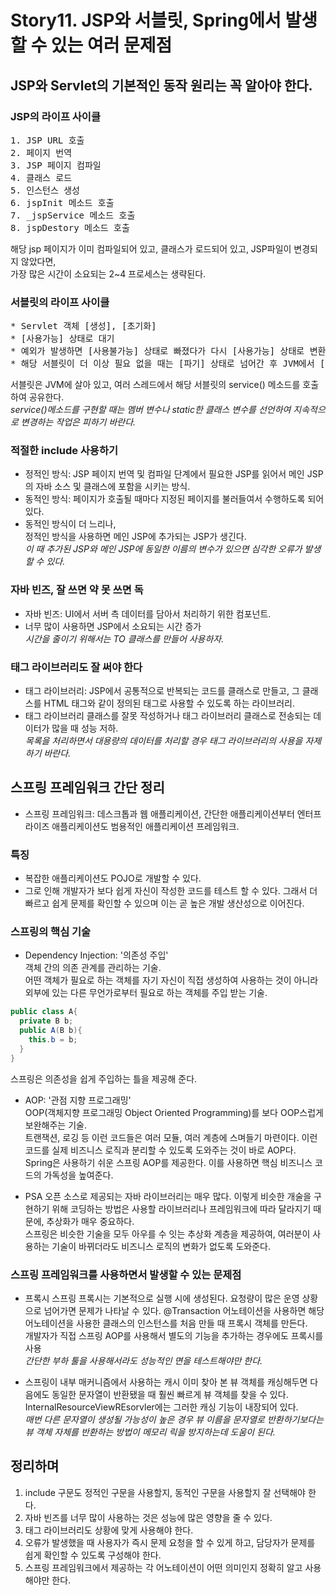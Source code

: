 # Story11. JSP와 서블릿, Spring에서 발생할 수 있는 여러 문제점

## JSP와 Servlet의 기본적인 동작 원리는 꼭 알아야 한다.  

### JSP의 라이프 사이클
<pre>
1. JSP URL 호출
2. 페이지 번역
3. JSP 페이지 컴파일
4. 클래스 로드
5. 인스턴스 생성
6. jspInit 메소드 호출
7. _jspService 메소드 호출
8. jspDestory 메소드 호출  
</pre>
해당 jsp 페이지가 이미 컴파일되어 있고, 클래스가 로드되어 있고, JSP파일이 변경되지 않았다면,   
가장 많은 시간이 소요되는 2~4 프로세스는 생략된다.

### 서블릿의 라이프 사이클
<pre>
* Servlet 객체 [생성], [초기화]
* [사용가능] 상태로 대기
* 예외가 발생하면 [사용불가능] 상태로 빠졌다가 다시 [사용가능] 상태로 변환되기도 함
* 해당 서블릿이 더 이상 필요 없을 때는 [파기] 상태로 넘어간 후 JVM에서 [제거]  
</pre>
서블릿은 JVM에 살아 있고, 여러 스레드에서 해당 서블릿의 service() 메소드를 호출하여 공유한다.   
*service()메소드를 구현할 때는 멤버 변수나 static한 클래스 변수를 선언하여 지속적으로 변경하는 작업은 피하기 바란다.*

### 적절한 include 사용하기
* 정적인 방식: JSP 페이지 번역 및 컴파일 단계에서 필요한 JSP를 읽어서 메인 JSP의 자바 소스 및 클래스에 포함을 시키는 방식.
* 동적인 방식: 페이지가 호출될 때마다 지정된 페이지를 불러들여서 수행하도록 되어 있다.
* 동적인 방식이 더 느리나,  
정적인 방식을 사용하면 메인 JSP에 추가되는 JSP가 생긴다.  
*이 때 추가된 JSP와 메인 JSP에 동일한 이름의 변수가 있으면 심각한 오류가 발생할 수 있다.*

### 자바 빈즈, 잘 쓰면 약 못 쓰면 독
* 자바 빈즈: UI에서 서버 측 데이터를 담아서 처리하기 위한 컴포넌트.  
* 너무 많이 사용하면 JSP에서 소요되는 시간 증가  
*시간을 줄이기 위해서는 TO 클래스를 만들어 사용하자.*

### 태그 라이브러리도 잘 써야 한다
* 태그 라이브러리: JSP에서 공통적으로 반복되는 코드를 클래스로 만들고, 그 클래스를 HTML 태그와 같이 정의된 태그로 사용할 수 있도록 하는 라이브러리.
* 태그 라이브러리 클래스를 잘못 작성하거나 태그 라이브러리 클래스로 전송되는 데이터가 많을 때 성능 저하.  
*목록을 처리하면서 대용량의 데이터를 처리할 경우 태그 라이브러리의 사용을 자제하기 바란다.*

## 스프링 프레임워크 간단 정리
* 스프링 프레임워크: 데스크톱과 웹 애플리케이션, 간단한 애플리케이션부터 엔터프라이즈 애플리케이션도 범용적인 애플리케이션 프레임워크.

### 특징
* 복잡한 애플리케이션도 POJO로 개발할 수 있다.
* 그로 인해 개발자가 보다 쉽게 자신이 작성한 코드를 테스트 할 수 있다. 그래서 더 빠르고 쉽게 문제를 확인할 수 있으며 이는 곧 높은 개발 생산성으로 이어진다.

### 스프링의 핵심 기술
* Dependency Injection: '의존성 주입'  
객체 간의 의존 관계를 관리하는 기술.  
어떤 객체가 필요로 하는 객체를 자기 자신이 직접 생성하여 사용하는 것이 아니라 외부에 있는 다른 무언가로부터 필요로 하는 객체를 주입 받는 기술. 

```java
public class A{
  private B b;
  public A(B b){
    this.b = b;
  }
}
```

스프링은 의존성을 쉽게 주입하는 틀을 제공해 준다.

* AOP: '관점 지향 프로그래밍'   
OOP(객체지향 프로그래밍 Object Oriented Programming)를 보다 OOP스럽게 보완해주는 기술.  
트랜잭션, 로깅 등 이런 코드들은 여러 모듈, 여러 계층에 스며들기 마련이다. 이런 코드를 실제 비즈니스 로직과 분리할 수 있도록 도와주는 것이 바로 AOP다.  
Spring은 사용하기 쉬운 스프링 AOP를 제공한다. 이를 사용하면 핵심 비즈니스 코드의 가독성을 높여준다.

* PSA
오픈 소스로 제공되는 자바 라이브러리는 매우 많다. 이렇게 비슷한 개술을 구현하기 위해 코딩하는 방법은 사용할 라이브러리나 프레임워크에 따라 달라지기 때문에,
추상화가 매우 중요하다.  
스프링은 비슷한 기술을 모두 아우를 수 잇는 추상화 계층을 제공하여, 여러분이 사용하는 기술이 바뀌더라도 비즈니스 로직의 변화가 없도록 도와준다.  

### 스프링 프레임워크를 사용하면서 발생할 수 있는 문제점
* 프록시
스프링 프록시는 기본적으로 실행 시에 생성된다. 요청량이 많은 운영 상황으로 넘어가면 문제가 나타날 수 있다.
@Transaction 어노테이션을 사용하면 해당 어노테이션을 사용한 클래스의 인스턴스를 처음 만들 때 프록시 객체를 만든다.  
개발자가 직접 스프링 AOP를 사용해서 별도의 기능을 추가하는 경우에도 프록시를 사용  
*간단한 부하 툴을 사용해서라도 성능적인 면을 테스트해야만 한다.*

* 스프링이 내부 매커니즘에서 사용하는 캐시
이미 찾아 본 뷰 객체를 캐싱해두면 다음에도 동일한 문자열이 반환됐을 때 훨씬 빠르게 뷰 객체를 찾을 수 있다.  
InternalResourceViewREsorvler에는 그러한 캐싱 기능이 내장되어 있다.  
*매번 다른 문자열이 생성될 가능성이 높은 경우 뷰 이름을 문자열로 반환하기보다는 뷰 객체 자체를 반환하는 방법이 메모리 릭을 방지하는데 도움이 된다.*

## 정리하며
1. include 구문도 정적인 구문을 사용할지, 동적인 구문을 사용할지 잘 선택해야 한다.
2. 자바 빈즈를 너무 많이 사용하는 것은 성능에 많은 영향을 줄 수 있다.
3. 태그 라이브러리도 상황에 맞게 사용해야 한다.
4. 오류가 발생했을 때 사용자가 즉시 문제 요청을 할 수 있게 하고, 담당자가 문제를 쉽게 확인할 수 있도록 구성해야 한다.
5. 스프링 프레임워크에서 제공하는 각 어노테이션이 어떤 의미인지 정확히 알고 사용해야만 한다.


